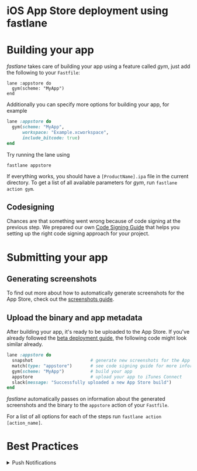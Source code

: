 # iOS App Store deployment using fastlane

# Building your app

_fastlane_ takes care of building your app using a feature called _gym_, just add the following to your `Fastfile`:

```
lane :appstore do
  gym(scheme: "MyApp")
end
```

Additionally you can specify more options for building your app, for example

```ruby
lane :appstore do
  gym(scheme: "MyApp",
      workspace: "Example.xcworkspace",
      include_bitcode: true)
end
```

Try running the lane using

```no-highlight
fastlane appstore
```

If everything works, you should have a `[ProductName].ipa` file in the current directory. To get a list of all available parameters for _gym_, run `fastlane action gym`.

## Codesigning

Chances are that something went wrong because of code signing at the previous step. We prepared our own [Code Signing Guide](/codesigning/GettingStarted) that helps you setting up the right code signing approach for your project.

# Submitting your app

## Generating screenshots

To find out more about how to automatically generate screenshots for the App Store, check out the [screenshots guide](screenshots.md).

## Upload the binary and app metadata

After building your app, it's ready to be uploaded to the App Store. If you've already followed the [beta deployment guide](beta-deployment.md), the following code might look similar already. 

```ruby
lane :appstore do
  snapshot                      # generate new screenshots for the App Store
  match(type: "appstore")       # see code signing guide for more information
  gym(scheme: "MyApp")          # build your app
  appstore                      # upload your app to iTunes Connect
  slack(message: "Successfully uploaded a new App Store build")
end
```

_fastlane_ automatically passes on information about the generated screenshots and the binary to the `appstore` action of your `Fastfile`.

For a list of all options for each of the steps run `fastlane action [action_name]`.

# Best Practices

<details>
<summary>Push Notifications</summary>

To make sure your latest push notification certificate is still valid during your submission process, add the following at the beginning of your lane:

```ruby
lane :appstore do
  pem
  ...
end
```

_pem_ will ensure your certificate is valid for at least another 2 weeks, and create a new one if it isn't.

If you don't have any push certificates already, _pem_ will create one for you and store locally in your project's directory. To get more information about the available options run `fastlane action pem`.

</details>


